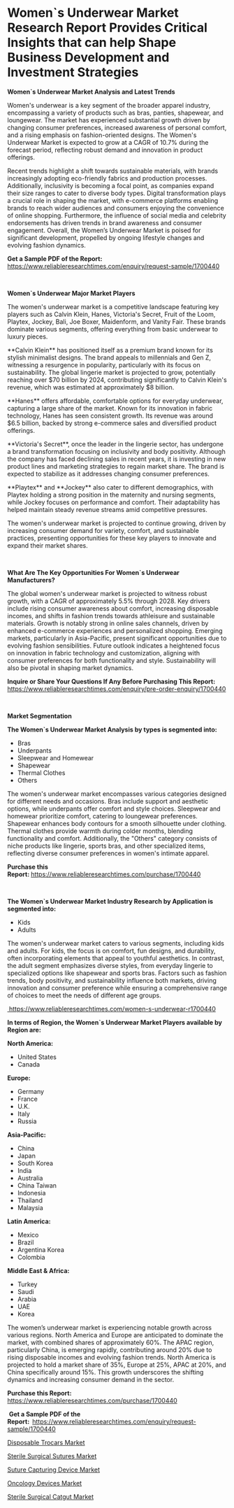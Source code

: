 <p><h1>Women`s Underwear Market Research Report Provides Critical Insights that can help Shape Business Development and Investment Strategies</h1></p><p><strong>Women`s Underwear Market Analysis and Latest Trends</strong></p>
<p><p>Women's underwear is a key segment of the broader apparel industry, encompassing a variety of products such as bras, panties, shapewear, and loungewear. The market has experienced substantial growth driven by changing consumer preferences, increased awareness of personal comfort, and a rising emphasis on fashion-oriented designs. The Women's Underwear Market is expected to grow at a CAGR of 10.7% during the forecast period, reflecting robust demand and innovation in product offerings.</p><p>Recent trends highlight a shift towards sustainable materials, with brands increasingly adopting eco-friendly fabrics and production processes. Additionally, inclusivity is becoming a focal point, as companies expand their size ranges to cater to diverse body types. Digital transformation plays a crucial role in shaping the market, with e-commerce platforms enabling brands to reach wider audiences and consumers enjoying the convenience of online shopping. Furthermore, the influence of social media and celebrity endorsements has driven trends in brand awareness and consumer engagement. Overall, the Women’s Underwear Market is poised for significant development, propelled by ongoing lifestyle changes and evolving fashion dynamics.</p></p>
<p><strong>Get a Sample PDF of the Report:&nbsp;</strong> <a href="https://www.reliableresearchtimes.com/enquiry/request-sample/1700440?utm_campaign=1565&utm_medium=2&utm_source=Github&utm_content=ia&utm_term=21102024&utm_id=womens-underwear">https://www.reliableresearchtimes.com/enquiry/request-sample/1700440</a></p>
<p>&nbsp;</p>
<p><strong>Women`s Underwear Major Market Players</strong></p>
<p><p>The women's underwear market is a competitive landscape featuring key players such as Calvin Klein, Hanes, Victoria's Secret, Fruit of the Loom, Playtex, Jockey, Bali, Joe Boxer, Maidenform, and Vanity Fair. These brands dominate various segments, offering everything from basic underwear to luxury pieces.</p><p>**Calvin Klein** has positioned itself as a premium brand known for its stylish minimalist designs. The brand appeals to millennials and Gen Z, witnessing a resurgence in popularity, particularly with its focus on sustainability. The global lingerie market is projected to grow, potentially reaching over $70 billion by 2024, contributing significantly to Calvin Klein's revenue, which was estimated at approximately $8 billion.</p><p>**Hanes** offers affordable, comfortable options for everyday underwear, capturing a large share of the market. Known for its innovation in fabric technology, Hanes has seen consistent growth. Its revenue was around $6.5 billion, backed by strong e-commerce sales and diversified product offerings.</p><p>**Victoria's Secret**, once the leader in the lingerie sector, has undergone a brand transformation focusing on inclusivity and body positivity. Although the company has faced declining sales in recent years, it is investing in new product lines and marketing strategies to regain market share. The brand is expected to stabilize as it addresses changing consumer preferences.</p><p>**Playtex** and **Jockey** also cater to different demographics, with Playtex holding a strong position in the maternity and nursing segments, while Jockey focuses on performance and comfort. Their adaptability has helped maintain steady revenue streams amid competitive pressures.</p><p>The women's underwear market is projected to continue growing, driven by increasing consumer demand for variety, comfort, and sustainable practices, presenting opportunities for these key players to innovate and expand their market shares.</p></p>
<p>&nbsp;</p>
<p><strong>What Are The Key Opportunities For Women`s Underwear Manufacturers?</strong></p>
<p><p>The global women's underwear market is projected to witness robust growth, with a CAGR of approximately 5.5% through 2028. Key drivers include rising consumer awareness about comfort, increasing disposable incomes, and shifts in fashion trends towards athleisure and sustainable materials. Growth is notably strong in online sales channels, driven by enhanced e-commerce experiences and personalized shopping. Emerging markets, particularly in Asia-Pacific, present significant opportunities due to evolving fashion sensibilities. Future outlook indicates a heightened focus on innovation in fabric technology and customization, aligning with consumer preferences for both functionality and style. Sustainability will also be pivotal in shaping market dynamics.</p></p>
<p><strong>Inquire or Share Your Questions If Any Before Purchasing This Report:</strong> <a href="https://www.reliableresearchtimes.com/enquiry/pre-order-enquiry/1700440?utm_campaign=1565&utm_medium=2&utm_source=Github&utm_content=ia&utm_term=21102024&utm_id=womens-underwear">https://www.reliableresearchtimes.com/enquiry/pre-order-enquiry/1700440</a></p>
<p>&nbsp;</p>
<p><strong>Market Segmentation</strong></p>
<p><strong>The Women`s Underwear Market Analysis by types is segmented into:</strong></p>
<p><ul><li>Bras</li><li>Underpants</li><li>Sleepwear and Homewear</li><li>Shapewear</li><li>Thermal Clothes</li><li>Others</li></ul></p>
<p><p>The women's underwear market encompasses various categories designed for different needs and occasions. Bras include support and aesthetic options, while underpants offer comfort and style choices. Sleepwear and homewear prioritize comfort, catering to loungewear preferences. Shapewear enhances body contours for a smooth silhouette under clothing. Thermal clothes provide warmth during colder months, blending functionality and comfort. Additionally, the "Others" category consists of niche products like lingerie, sports bras, and other specialized items, reflecting diverse consumer preferences in women's intimate apparel.</p></p>
<p><strong>Purchase this Report:&nbsp;</strong><a href="https://www.reliableresearchtimes.com/purchase/1700440?utm_campaign=1565&utm_medium=2&utm_source=Github&utm_content=ia&utm_term=21102024&utm_id=womens-underwear">https://www.reliableresearchtimes.com/purchase/1700440</a></p>
<p>&nbsp;</p>
<p><strong>The Women`s Underwear Market Industry Research by Application is segmented into:</strong></p>
<p><ul><li>Kids</li><li>Adults</li></ul></p>
<p><p>The women's underwear market caters to various segments, including kids and adults. For kids, the focus is on comfort, fun designs, and durability, often incorporating elements that appeal to youthful aesthetics. In contrast, the adult segment emphasizes diverse styles, from everyday lingerie to specialized options like shapewear and sports bras. Factors such as fashion trends, body positivity, and sustainability influence both markets, driving innovation and consumer preference while ensuring a comprehensive range of choices to meet the needs of different age groups.</p></p>
<p><a href="https://www.reliableresearchtimes.com/women-s-underwear-r1700440?utm_campaign=1565&utm_medium=2&utm_source=Github&utm_content=ia&utm_term=21102024&utm_id=womens-underwear">&nbsp;https://www.reliableresearchtimes.com/women-s-underwear-r1700440</a></p>
<p><strong>In terms of Region, the Women`s Underwear Market Players available by Region are:</strong></p>
<p>
    <p> <strong> North America: </strong>
        <ul>
            <li>United States</li>
            <li>Canada</li>
        </ul>
        </p> 
    <p> <strong> Europe: </strong>
        <ul>
            <li>Germany</li>
            <li>France</li>
            <li>U.K.</li>
            <li>Italy</li>
            <li>Russia</li>
        </ul>
        </p> 
    <p> <strong> Asia-Pacific: </strong>
        <ul>
            <li>China</li>
            <li>Japan</li>
            <li>South Korea</li>
            <li>India</li>
            <li>Australia</li>
            <li>China Taiwan</li>
            <li>Indonesia</li>
            <li>Thailand</li>
            <li>Malaysia</li>
        </ul>
        </p> 
    <p> <strong> Latin America: </strong>
        <ul>
            <li>Mexico</li>
            <li>Brazil</li>
            <li>Argentina Korea</li>
            <li>Colombia</li>
        </ul>
        </p> 
    <p> <strong> Middle East & Africa: </strong>
        <ul>
            <li>Turkey</li>
            <li>Saudi</li>
            <li>Arabia</li>
            <li>UAE</li>
            <li>Korea</li>
        </ul>
    </p>
    </p>
<p><p>The women’s underwear market is experiencing notable growth across various regions. North America and Europe are anticipated to dominate the market, with combined shares of approximately 60%. The APAC region, particularly China, is emerging rapidly, contributing around 20% due to rising disposable incomes and evolving fashion trends. North America is projected to hold a market share of 35%, Europe at 25%, APAC at 20%, and China specifically around 15%. This growth underscores the shifting dynamics and increasing consumer demand in the sector.</p></p>
<p><strong>Purchase this Report: </strong><a href="https://www.reliableresearchtimes.com/purchase/1700440?utm_campaign=1565&utm_medium=2&utm_source=Github&utm_content=ia&utm_term=21102024&utm_id=womens-underwear">https://www.reliableresearchtimes.com/purchase/1700440</a></p>
<p>&nbsp;<strong>Get a Sample PDF of the Report:&nbsp;&nbsp;</strong><a href="https://www.reliableresearchtimes.com/enquiry/request-sample/1700440?utm_campaign=1565&utm_medium=2&utm_source=Github&utm_content=ia&utm_term=21102024&utm_id=womens-underwear">https://www.reliableresearchtimes.com/enquiry/request-sample/1700440</a></p>
<p><strong></strong></p>
<p><p><a href="https://www.linkedin.com/pulse/comprehensive-disposable-trocars-market-report-segmentation-eq4re?utm_campaign=1565&utm_medium=2&utm_source=Github&utm_content=ia&utm_term=21102024&utm_id=womens-underwear">Disposable Trocars Market</a></p><p><a href="https://www.linkedin.com/pulse/comprehensive-sterile-surgical-sutures-market-report-segmentation-kv8ee?utm_campaign=1565&utm_medium=2&utm_source=Github&utm_content=ia&utm_term=21102024&utm_id=womens-underwear">Sterile Surgical Sutures Market</a></p><p><a href="https://www.linkedin.com/pulse/suture-capturing-device-market-size-type-product-global-pldce?utm_campaign=1565&utm_medium=2&utm_source=Github&utm_content=ia&utm_term=21102024&utm_id=womens-underwear">Suture Capturing Device Market</a></p><p><a href="https://www.linkedin.com/pulse/oncology-devices-market-size-growth-trends-statistics-forecasts-vguae?utm_campaign=1565&utm_medium=2&utm_source=Github&utm_content=ia&utm_term=21102024&utm_id=womens-underwear">Oncology Devices Market</a></p><p><a href="https://www.linkedin.com/pulse/sterile-surgical-catgut-industry-insights-report-analyzing-rrpre?utm_campaign=1565&utm_medium=2&utm_source=Github&utm_content=ia&utm_term=21102024&utm_id=womens-underwear">Sterile Surgical Catgut Market</a></p></p>